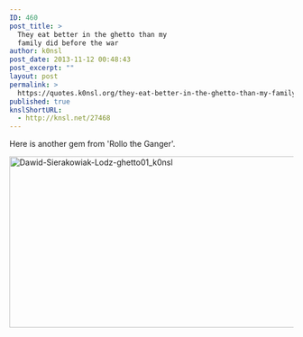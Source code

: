 ```yaml
---
ID: 460
post_title: >
  They eat better in the ghetto than my
  family did before the war
author: k0nsl
post_date: 2013-11-12 00:48:43
post_excerpt: ""
layout: post
permalink: >
  https://quotes.k0nsl.org/they-eat-better-in-the-ghetto-than-my-family-did-before-the-war.html
published: true
knslShortURL:
  - http://knsl.net/27468
---
```

Here is another gem from 'Rollo the Ganger'.

<a href="http://quotes.k0nsl.org/wp-content/uploads/2013/11/Dawid-Sierakowiak-Lodz-ghetto01_k0nsl.png"><img class="alignnone  wp-image-461" alt="Dawid-Sierakowiak-Lodz-ghetto01_k0nsl" src="http://quotes.k0nsl.org/wp-content/uploads/2013/11/Dawid-Sierakowiak-Lodz-ghetto01_k0nsl-1024x507.png" width="614" height="304" /></a>